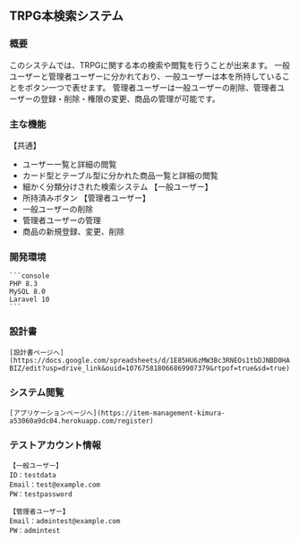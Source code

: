 ## TRPG本検索システム

### 概要
このシステムでは、TRPGに関する本の検索や閲覧を行うことが出来ます。
一般ユーザーと管理者ユーザーに分かれており、一般ユーザーは本を所持していることをボタン一つで表せます。
管理者ユーザーは一般ユーザーの削除、管理者ユーザーの登録・削除・権限の変更、商品の管理が可能です。

### 主な機能
【共通】
* ユーザー一覧と詳細の閲覧
* カード型とテーブル型に分かれた商品一覧と詳細の閲覧
* 細かく分類分けされた検索システム
【一般ユーザー】
* 所持済みボタン
【管理者ユーザー】
* 一般ユーザーの削除
* 管理者ユーザーの管理
* 商品の新規登録、変更、削除

### 開発環境
    ```console
    PHP 8.3
    MySQL 8.0
    Laravel 10
    ```
### 設計書
`[設計書ページへ](https://docs.google.com/spreadsheets/d/1E85HU6zMW3Bc3RNEOs1tbDJNBD0HABIZ/edit?usp=drive_link&ouid=107675818066869907379&rtpof=true&sd=true)`

### システム閲覧
`[アプリケーションページへ](https://item-management-kimura-a53060a9dc04.herokuapp.com/register)`

### テストアカウント情報
```
【一般ユーザー】
ID：testdata
Email：test@example.com
PW：testpassword

【管理者ユーザー】
Email：admintest@example.com
PW：admintest
```